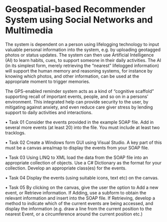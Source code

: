 # Geospatial-based Recommender System using Social Networks and Multimedia


The system is dependent on a person using lifelogging technology to input valuable personal information into the system, e.g. by uploading geotagged photos or status updates. 
The system can then use Artificial Intelligence (AI) to learn habits, cues, to support someone in their daily activities. 
The AI (in its simplest form, merely retrieving the “nearest” lifelogged information) will support the human memory and reasoning systems, for instance by knowing which photos, 
and other information, can be used at the appropriate moment to trigger memories. 

The GPS-enabled reminder system acts as a kind of “cognitive scaffold” supporting recall of important events, people, and so on in a persons’ environment. This integrated help 
can provide security to the user, by mitigating against anxiety, and even reduce care giver stress by lending support to daily activities and interactions.


• Task 01
Consider the events provided in the example SOAP file. Add in several more events (at least 20) into the file. You must include at least two tracklogs.

• Task 02
Create a Windows form GUI using Visual Studio. A key part of this must be a canvas area/map to display the events from your SOAP file.

• Task 03
Using LINQ to XML load the data from the SOAP file into an appropriate collection of objects. Use a C# Dictionary as the format for your collection. 
Develop an appropriate class(es) for the events.

• Task 04
Display the events (using suitable icons, text etc) on the canvas.

• Task 05
By clicking on the canvas, give the user the option to Add a new event, or Retrieve information. If Adding, use a subform to obtain the relevant information and 
insert into the SOAP file. If Retrieving, develop a method to indicate which of the current events are being accessed, and display the information 
(e.g. draw a line from the current position to the nearest Event, or a circumference around the current position etc.)

